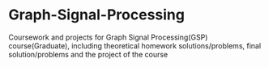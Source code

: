 # Graph-Signal-Processing
Coursework and projects for Graph Signal Processing(GSP) course(Graduate), including theoretical homework solutions/problems, final solution/problems and the project of the course
